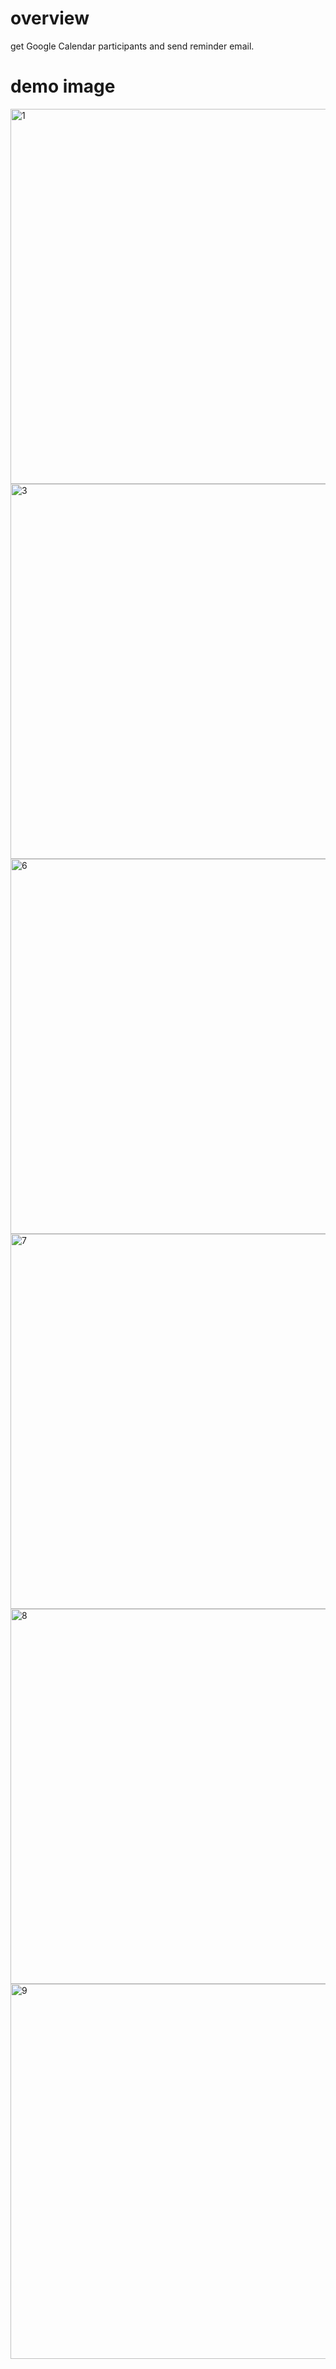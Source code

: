 # overview
get Google Calendar participants and send reminder email.

# demo image

<img width="600" alt="1" src="https://github.com/user-attachments/assets/af993b0a-25d3-4580-831b-6c576d8e24aa">

<img width="600" alt="3" src="https://github.com/user-attachments/assets/27635f6b-2dfa-4a87-9b9b-c3d1a2d4f97d">

<img width="600" alt="6" src="https://github.com/user-attachments/assets/55338c55-f14c-4e65-ba86-f8122e72c16f">

<img width="600" alt="7" src="https://github.com/user-attachments/assets/f1408d53-fc9d-49c9-85da-10dde5b41a0a">

<img width="600" alt="8" src="https://github.com/user-attachments/assets/805b990e-4402-471f-b718-cef96904284f">

<img width="600" alt="9" src="https://github.com/user-attachments/assets/562e5cef-be6a-4f2d-9605-065bacd10c01">
